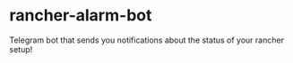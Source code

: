 # rancher-alarm-bot
Telegram bot that sends you notifications about the status of your rancher setup!
